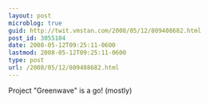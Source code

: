 ```yaml
---
layout: post
microblog: true
guid: http://twit.vmstan.com/2008/05/12/809408682.html
post_id: 3055104
date: 2008-05-12T09:25:11-0600
lastmod: 2008-05-12T09:25:11-0600
type: post
url: /2008/05/12/809408682.html
---
```

Project "Greenwave" is a go! (mostly)
